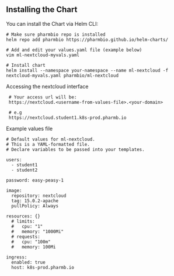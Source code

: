 ## Installing the Chart
You can install the Chart via Helm CLI:

    # Make sure pharmbio repo is installed
    helm repo add pharmbio https://pharmbio.github.io/helm-charts/

    # Add and edit your values.yaml file (example below)
    vim ml-nextcloud-myvals.yaml

    # Install chart
    helm install --namespace your-namespace --name ml-nextcloud -f nextcloud-myvals.yaml pharmbio/ml-nextcloud


Accessing the nextcloud interface

     # Your access url will be:
     https://nextcloud.<username-from-values-file>.<your-domain>

     # e.g
     https://nextcloud.student1.k8s-prod.pharmb.io


Example values file

```
# Default values for ml-nextcloud.
# This is a YAML-formatted file.
# Declare variables to be passed into your templates.

users:
  - student1
  - student2

password: easy-peasy-1

image:
  repository: nextcloud
  tag: 15.0.2-apache
  pullPolicy: Always

resources: {}
  # limits:
  #   cpu: "1"
  #   memory: "1000Mi"
  # requests:
  #   cpu: "100m"
  #   memory: 100Mi

ingress:
  enabled: true
  host: k8s-prod.pharmb.io
```
